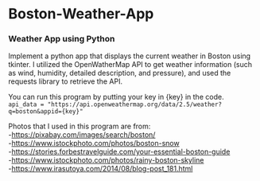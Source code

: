 # Boston-Weather-App
### Weather App using Python

Implement a python app that displays the current weather in Boston using tkinter. I utilized the OpenWatherMap API to get weather information (such as wind, humidity, detailed description, and pressure), and used the requests library to retrieve the API.

You can run this program by putting your key in {key} in the code.<br/>
```api_data = "https://api.openweathermap.org/data/2.5/weather?q=boston&appid={key}"```


Photos that I used in this program are from:<br/>
-https://pixabay.com/images/search/boston/<br/>
-https://www.istockphoto.com/photos/boston-snow<br/>
-https://stories.forbestravelguide.com/your-essential-boston-guide<br/>
-https://www.istockphoto.com/photos/rainy-boston-skyline<br/>
-https://www.irasutoya.com/2014/08/blog-post_181.html<br/>
